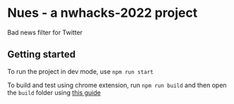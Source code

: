 # Nues - a nwhacks-2022 project
Bad news filter for Twitter

## Getting started
To run the project in dev mode, use `npm run start`

To build and test using chrome extension, run `npm run build` and then open the `build` folder using [this guide](https://developer.chrome.com/docs/extensions/mv3/getstarted/#manifest)
